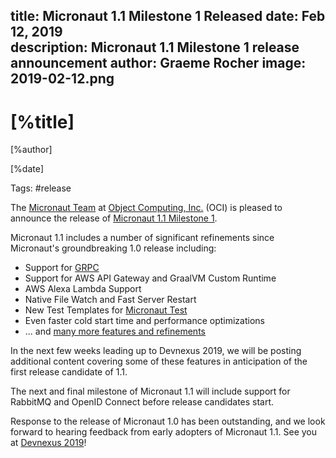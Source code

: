 title: Micronaut 1.1 Milestone 1 Released
date: Feb 12, 2019  
description: Micronaut 1.1 Milestone 1 release announcement
author: Graeme Rocher
image: 2019-02-12.png
---

# [%title]

[%author]

[%date] 

Tags: #release

The [Micronaut Team](https://objectcomputing.com/products/2gm-team) at [Object Computing, Inc.](https://objectcomputing.com/) (OCI) is pleased to announce the release of [Micronaut 1.1 Milestone 1](https://github.com/micronaut-projects/micronaut-core/releases/tag/v1.1.0.M1). 

Micronaut 1.1 includes a number of significant refinements since Micronaut's groundbreaking 1.0 release including:

*   Support for [GRPC](https://grpc.io)
*   Support for AWS API Gateway and GraalVM Custom Runtime 
*   AWS Alexa Lambda Support
*   Native File Watch and Fast Server Restart
*   New Test Templates for [Micronaut Test](https://micronaut-projects.github.io/micronaut-test/latest/guide/index.html)
*   Even faster cold start time and performance optimizations
*   ... and [many more features and refinements](https://docs.micronaut.io/1.1.x/guide/index.html#whatsNew)

In the next few weeks leading up to Devnexus 2019, we will be posting additional content covering some of these features in anticipation of the first release candidate of 1.1.

The next and final milestone of Micronaut 1.1 will include support for RabbitMQ and OpenID Connect before release candidates start.

Response to the release of Micronaut 1.0 has been outstanding, and we look forward to hearing feedback from early adopters of Micronaut 1.1\. See you at [Devnexus 2019](https://devnexus.com)!
